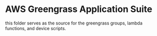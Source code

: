 # AWS Greengrass Application Suite

this folder serves as the source for the greengrass groups, lambda functions, and device scripts.
